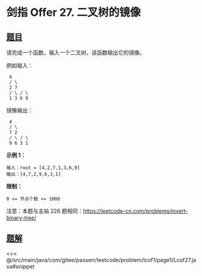 # 剑指 Offer 27. 二叉树的镜像

## [题目](https://leetcode.cn/problems/er-cha-shu-de-jing-xiang-lcof/)
请完成一个函数，输入一个二叉树，该函数输出它的镜像。

例如输入：

` 4`  
`
/ \`  
`
2 7`  
`
/ \ / \`  
`
1 3 6 9`  

镜像输出：

` 4`  
`
/ \`  
`
7 2`  
`
/ \ / \`  
`
9 6 3 1`

**示例 1：**

```
输入：root = [4,2,7,1,3,6,9]
输出：[4,7,2,9,6,3,1]
```

**限制：**

`0 <= 节点个数 <= 1000`

注意：本题与主站 226 题相同：<https://leetcode-cn.com/problems/invert-binary-tree/>


## [题解](https://github.com/PasseRR/JavaLeetCode/blob/master/src/main/java/com/gitee/passerr/leetcode/problem/lcof1/page1/Lcof27.java)

<<< @/src/main/java/com/gitee/passerr/leetcode/problem/lcof1/page1/Lcof27.java#snippet
